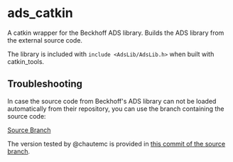 # ads_catkin

A catkin wrapper for the Beckhoff ADS library. Builds the ADS library from the external source code.

The library is included with `include <AdsLib/AdsLib.h>` when built with catkin_tools.

## Troubleshooting

In case the source code from Beckhoff's ADS library can not be loaded automatically from their repository, you can use the branch containing the source code:

[Source Branch](https://github.com/ethz-msrl/ads_catkin/tree/source)

The version tested by @chautemc is provided in [this commit of the source branch](https://github.com/ethz-msrl/ads_catkin/tree/831139202f208f0702897de956f8a1d70164a89f).